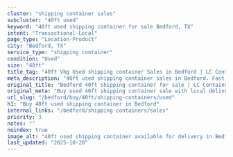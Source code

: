 ```yaml
---
cluster: "shipping container sales"
subcluster: "40ft used"
keyword: "40ft used shipping container for sale Bedford, TX"
intent: "Transactional-Local"
page_type: "Location-Product"
city: "Bedford, TX"
service_type: "shipping container"
condition: "Used"
size: "40ft"
title_tag: "40ft Vhg Used shipping container Sales in Bedford | LC Container"
meta_description: "40ft used shipping container sales in Bedford. Fast delivery, competitive pricing. Serving shipping containers area. Quote ID: Z4K. Call (214) 524-4168 for your free quote today."
original_title: "Bedford 40ft shipping container for sale | LC Container"
original_meta: "Buy used 40ft shipping container sale with local delivery in Bedford, TX. LC Container — local Since 2003. Request a fast quote today."
url_slug: "/bedford/buy/40ft/shipping-containers/used"
h1: "Buy 40ft used shipping container in Bedford"
internal_links: "/bedford/shipping-containers/sales"
priority: 3
notes: ""
noindex: true
image_alt: "40ft used shipping container available for delivery in Bedford"
last_updated: "2025-10-20"
---
```


<!-- TODO: Add unique city/inventory copy, images, and internal links here. -->
